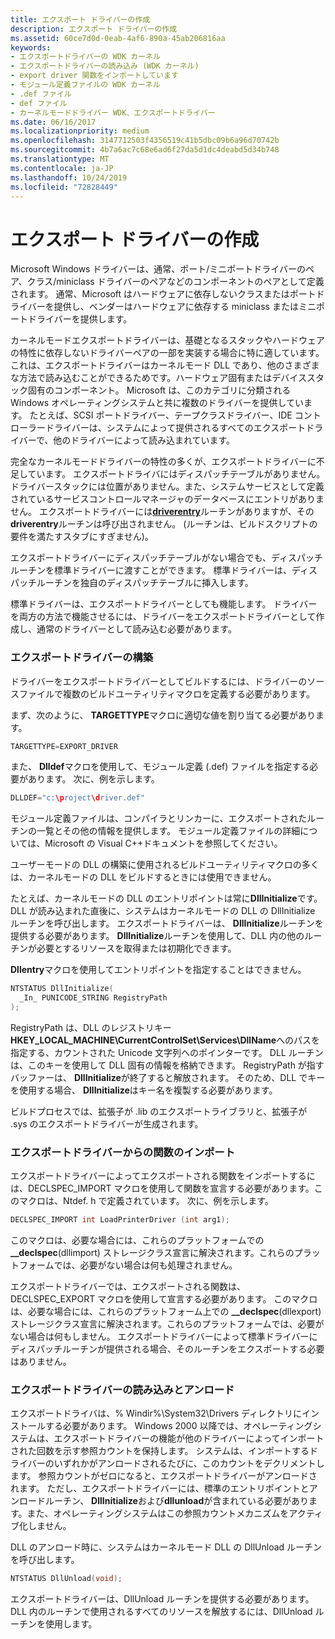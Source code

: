 ```yaml
---
title: エクスポート ドライバーの作成
description: エクスポート ドライバーの作成
ms.assetid: 60ce7d0d-0eab-4af6-890a-45ab206816aa
keywords:
- エクスポートドライバーの WDK カーネル
- エクスポートドライバーの読み込み (WDK カーネル)
- export driver 関数をインポートしています
- モジュール定義ファイルの WDK カーネル
- .def ファイル
- def ファイル
- カーネルモードドライバー WDK、エクスポートドライバー
ms.date: 06/16/2017
ms.localizationpriority: medium
ms.openlocfilehash: 3147712503f4356519c41b5dbc09b6a96d70742b
ms.sourcegitcommit: 4b7a6ac7c68e6ad6f27da5d1dc4deabd5d34b748
ms.translationtype: MT
ms.contentlocale: ja-JP
ms.lasthandoff: 10/24/2019
ms.locfileid: "72828449"
---
```

# <a name="creating-export-drivers"></a>エクスポート ドライバーの作成





Microsoft Windows ドライバーは、通常、ポート/ミニポートドライバーのペア、クラス/miniclass ドライバーのペアなどのコンポーネントのペアとして定義されます。 通常、Microsoft はハードウェアに依存しないクラスまたはポートドライバーを提供し、ベンダーはハードウェアに依存する miniclass またはミニポートドライバーを提供します。

カーネルモードエクスポートドライバーは、基礎となるスタックやハードウェアの特性に依存しないドライバーペアの一部を実装する場合に特に適しています。これは、エクスポートドライバーはカーネルモード DLL であり、他のさまざまな方法で読み込むことができるためです。ハードウェア固有またはデバイススタック固有のコンポーネント。 Microsoft は、このカテゴリに分類される Windows オペレーティングシステムと共に複数のドライバーを提供しています。 たとえば、SCSI ポートドライバー、テープクラスドライバー、IDE コントローラードライバーは、システムによって提供されるすべてのエクスポートドライバーで、他のドライバーによって読み込まれています。

完全なカーネルモードドライバーの特性の多くが、エクスポートドライバーに不足しています。 エクスポートドライバにはディスパッチテーブルがありません。ドライバースタックには位置がありません。また、システムサービスとして定義されているサービスコントロールマネージャのデータベースにエントリがありません。 エクスポートドライバーには[**driverentry**](https://docs.microsoft.com/windows-hardware/drivers/ddi/wdm/nc-wdm-driver_initialize)ルーチンがありますが、その**driverentry**ルーチンは呼び出されません。 (ルーチンは、ビルドスクリプトの要件を満たすスタブにすぎません)。

エクスポートドライバーにディスパッチテーブルがない場合でも、ディスパッチルーチンを標準ドライバーに渡すことができます。 標準ドライバーは、ディスパッチルーチンを独自のディスパッチテーブルに挿入します。

標準ドライバーは、エクスポートドライバーとしても機能します。 ドライバーを両方の方法で機能させるには、ドライバーをエクスポートドライバーとして作成し、通常のドライバーとして読み込む必要があります。

### <a name="building-an-export-driver"></a>エクスポートドライバーの構築

ドライバーをエクスポートドライバーとしてビルドするには、ドライバーのソースファイルで複数のビルドユーティリティマクロを定義する必要があります。

まず、次のように、 **TARGETTYPE**マクロに適切な値を割り当てる必要があります。

```cpp
TARGETTYPE=EXPORT_DRIVER
```

また、 **Dlldef**マクロを使用して、モジュール定義 (.def) ファイルを指定する必要があります。 次に、例を示します。

```cpp
DLLDEF="c:\project\driver.def"
```

モジュール定義ファイルは、コンパイラとリンカーに、エクスポートされたルーチンの一覧とその他の情報を提供します。 モジュール定義ファイルの詳細については、Microsoft の Visual C++ドキュメントを参照してください。

ユーザーモードの DLL の構築に使用されるビルドユーティリティマクロの多くは、カーネルモードの DLL をビルドするときには使用できません。 

たとえば、カーネルモードの DLL のエントリポイントは常に**DllInitialize**です。 DLL が読み込まれた直後に、システムはカーネルモードの DLL の DllInitialize ルーチンを呼び出します。 エクスポートドライバーは、 **DllInitialize**ルーチンを提供する必要があります。 **DllInitialize**ルーチンを使用して、DLL 内の他のルーチンが必要とするリソースを取得または初期化できます。 

**Dllentry**マクロを使用してエントリポイントを指定することはできません。 

```cpp
NTSTATUS DllInitialize(
  _In_ PUNICODE_STRING RegistryPath
);
```
RegistryPath は、DLL のレジストリキー **HKEY_LOCAL_MACHINE\CurrentControlSet\Services\DllName**へのパスを指定する、カウントされた Unicode 文字列へのポインターです。 DLL ルーチンは、このキーを使用して DLL 固有の情報を格納できます。 RegistryPath が指すバッファーは、 **DllInitialize**が終了すると解放されます。 そのため、DLL でキーを使用する場合、 **DllInitialize**はキー名を複製する必要があります。 


ビルドプロセスでは、拡張子が .lib のエクスポートライブラリと、拡張子が .sys のエクスポートドライバーが生成されます。

### <a name="importing-functions-from-an-export-driver"></a>エクスポートドライバーからの関数のインポート

エクスポートドライバーによってエクスポートされる関数をインポートするには、DECLSPEC\_IMPORT マクロを使用して関数を宣言する必要があります。このマクロは、Ntdef. h で定義されています。 次に、例を示します。

```cpp
DECLSPEC_IMPORT int LoadPrinterDriver (int arg1); 
```

このマクロは、必要な場合には、これらのプラットフォームでの **\_\_declspec**(dllimport) ストレージクラス宣言に解決されます。これらのプラットフォームでは、必要がない場合は何も処理されません。

エクスポートドライバーでは、エクスポートされる関数は、DECLSPEC\_EXPORT マクロを使用して宣言する必要があります。 このマクロは、必要な場合には、これらのプラットフォーム上での **\_\_declspec**(dllexport) ストレージクラス宣言に解決されます。これらのプラットフォームでは、必要がない場合は何もしません。 エクスポートドライバーによって標準ドライバーにディスパッチルーチンが提供される場合、そのルーチンをエクスポートする必要はありません。

### <a name="loading-and-unloading-an-export-driver"></a>エクスポートドライバーの読み込みとアンロード

エクスポートドライバは、% Windir%\\System32\\Drivers ディレクトリにインストールする必要があります。 Windows 2000 以降では、オペレーティングシステムは、エクスポートドライバーの機能が他のドライバーによってインポートされた回数を示す参照カウントを保持します。 システムは、インポートするドライバーのいずれかがアンロードされるたびに、このカウントをデクリメントします。 参照カウントがゼロになると、エクスポートドライバーがアンロードされます。 ただし、エクスポートドライバーには、標準のエントリポイントとアンロードルーチン、 **DllInitialize**および**dllunload**が含まれている必要があります。また、オペレーティングシステムはこの参照カウントメカニズムをアクティブ化しません。

DLL のアンロード時に、システムはカーネルモード DLL の DllUnload ルーチンを呼び出します。

```cpp
NTSTATUS DllUnload(void);
```
エクスポートドライバーは、DllUnload ルーチンを提供する必要があります。 DLL 内のルーチンで使用されるすべてのリソースを解放するには、DllUnload ルーチンを使用します。 








